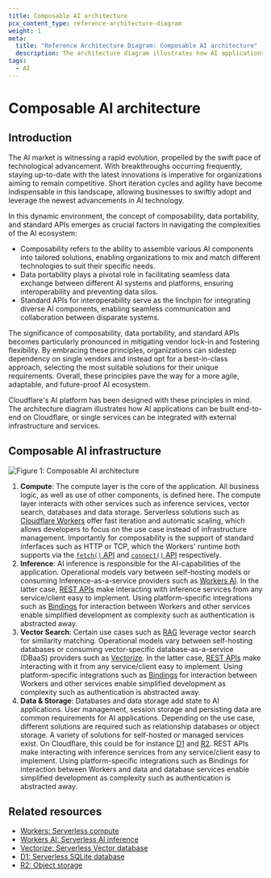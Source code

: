 ```yaml
---
title: Composable AI architecture
pcx_content_type: reference-architecture-diagram
weight: 1
meta:
  title: "Reference Architecture Diagram: Composable AI architecture"
  description: The architecture diagram illustrates how AI applications can be built end-to-end on Cloudflare, or single services can be integrated with external infrastructure and services.
tags:
  - AI
---
```


# Composable AI architecture

## Introduction

The AI market is witnessing a rapid evolution, propelled by the swift pace of technological advancement. With breakthroughs occurring frequently, staying up-to-date with the latest innovations is imperative for organizations aiming to remain competitive. Short iteration cycles and agility have become indispensable in this landscape, allowing businesses to swiftly adopt and leverage the newest advancements in AI technology.

In this dynamic environment, the concept of composability, data portability, and standard APIs emerges as crucial factors in navigating the complexities of the AI ecosystem:

- Composability refers to the ability to assemble various AI components into tailored solutions, enabling organizations to mix and match different technologies to suit their specific needs.
- Data portability plays a pivotal role in facilitating seamless data exchange between different AI systems and platforms, ensuring interoperability and preventing data silos.
- Standard APIs for interoperability serve as the linchpin for integrating diverse AI components, enabling seamless communication and collaboration between disparate systems.

The significance of composability, data portability, and standard APIs becomes particularly pronounced in mitigating vendor lock-in and fostering flexibility. By embracing these principles, organizations can sidestep dependency on single vendors and instead opt for a best-in-class approach, selecting the most suitable solutions for their unique requirements. Overall, these principles pave the way for a more agile, adaptable, and future-proof AI ecosystem.

Cloudflare's AI platform has been designed with these principles in mind. The architecture diagram illustrates how AI applications can be built end-to-end on Cloudflare, or single services can be integrated with external infrastructure and services.

## Composable AI infrastructure

![Figure 1: Composable AI architecture](/images/reference-architecture/ai-composable/ai-composable.svg "Figure 1: Composable AI architecture")

1. **Compute**: The compute layer is the core of the application. All business logic, as well as use of other components, is defined here. The compute layer interacts with other services such as inference services, vector search, databases and data storage. Serverless solutions such as [Cloudflare Workers](/workers/) offer fast iteration and automatic scaling, which allows developers to focus on the use case instead of infrastructure management. Importantly for composability is the support of standard inferfaces such as HTTP or TCP, which the Workers' runtime both supports via the [`fetch()` API](/workers/runtime-apis/fetch/) and [`connect()` API](/workers/runtime-apis/tcp-sockets/) respectively.
2. **Inference**: AI inference is responsible for the AI-capabilities of the application. Operational models vary between self-hosting models or consuming Inference-as-a-service providers such as [Workers AI](/workers-ai/). In the latter case, [REST APIs](/api/operations/workers-ai-post-run-model) make interacting with inference services from any service/client easy to implement. Using platform-specific integrations such as [Bindings](/workers-ai/configuration/bindings/) for interaction between Workers and other services enable simplified development as complexity such as authentication is abstracted away.
3. **Vector Search**: Certain use cases such as [RAG](/reference-architecture/diagrams/ai/ai-rag/) leverage vector search for similarity matching. Operational models vary between self-hosting databases or consuming vector-specific database-as-a-service (DBaaS) providers such as [Vectorize](/vectorize/). In the latter case, [REST APIs](/api/operations/vectorize-list-vectorize-indexes) make interacting with it from any service/client easy to implement. Using platform-specific integrations such as [Bindings](/vectorize/get-started/embeddings/#3-bind-your-worker-to-your-index) for interaction between Workers and other services enable simplified development as complexity such as authentication is abstracted away.
4. **Data & Storage**: Databases and data storage add state to AI applications. User management, session storage and persisting data are common requirements for AI applications. Depending on the use case, different solutions are required such as relationship databases or object storage. A variety of solutions for self-hosted or managed services exist. On Cloudflare, this could be for instance [D1](/d1/) and [R2](/r2/). REST APIs make interacting with inference services from any service/client easy to implement. Using platform-specific integrations such as Bindings for interaction between Workers and data and database services enable simplified development as complexity such as authentication is abstracted away.

## Related resources

- [Workers: Serverless compute](/workers/)
- [Workers AI: Serverless AI inference](/workers-ai/)
- [Vectorize: Serverless Vector database](/vectorize/)
- [D1: Serverless SQLite database](/d1/)
- [R2: Object storage](/r2/)
